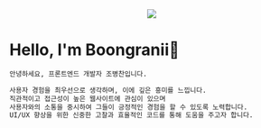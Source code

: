 <div align="center">       
        <img src="https://tech-orbit.wontory.dev/api?title=Boongranii&tech=javascript,express,tailwind%20css,react" />
</div>

<div align="left">   
        <h1>Hello, I'm Boongranii👋</h1>

```md
안녕하세요, 프론트엔드 개발자 조병찬입니다.

사용자 경험을 최우선으로 생각하며, 이에 깊은 흥미를 느낍니다.
직관적이고 접근성이 높은 웹사이트에 관심이 있으며
사용자와의 소통을 중시하여 그들이 긍정적인 경험을 할 수 있도록 노력합니다.
UI/UX 향상을 위한 신중한 고찰과 효율적인 코드를 통해 도움을 주고자 합니다. 
```
</div>
